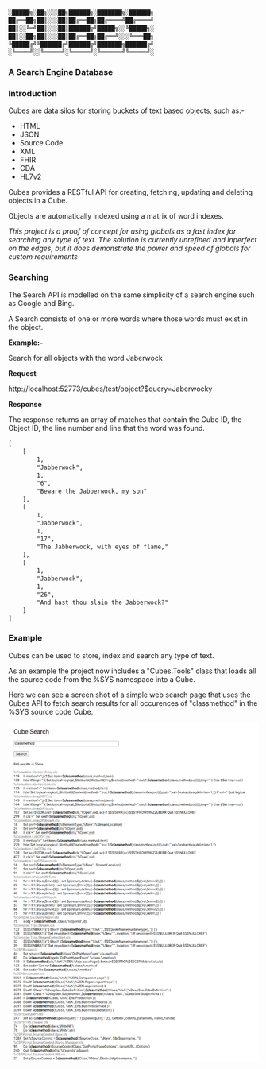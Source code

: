 ```
░█████╗░██╗░░░██╗██████╗░███████╗░██████╗
██╔══██╗██║░░░██║██╔══██╗██╔════╝██╔════╝
██║░░╚═╝██║░░░██║██████╦╝█████╗░░╚█████╗░
██║░░██╗██║░░░██║██╔══██╗██╔══╝░░░╚═══██╗
╚█████╔╝╚██████╔╝██████╦╝███████╗██████╔╝
░╚════╝░░╚═════╝░╚═════╝░╚══════╝╚═════╝░
```    
### A Search Engine Database

### Introduction

Cubes are data silos for storing buckets of text based objects, such as:-

* HTML
* JSON
* Source Code
* XML
* FHIR
* CDA
* HL7v2

Cubes provides a RESTful API for creating, fetching, updating and deleting objects in a Cube.

Objects are automatically indexed using a matrix of word indexes.

*This project is a proof of concept for using globals as a fast index for searching any type of text. The solution is currently unrefined and inperfect on the edges, but it does demonstrate the power and speed of globals for custom requirements*

### Searching

The Search API is modelled on the same simplicity of a search engine such as Google and Bing.

A Search consists of one or more words where those words must exist in the object.

**Example:-**

Search for all objects with the word Jaberwock

**Request**

http://localhost:52773/cubes/test/object?$query=Jaberwocky

**Response**

The response returns an array of matches that contain the Cube ID, the Object ID, the line number and line that the word was found.

```
[
    [
        1,
        "Jabberwock",
        1,
        "6",
        "Beware the Jabberwock, my son"
    ],
    [
        1,
        "Jabberwock",
        1,
        "17",
        "The Jabberwock, with eyes of flame,"
    ],
    [
        1,
        "Jabberwock",
        1,
        "26",
        "And hast thou slain the Jabberwock?"
    ]
]
```

### Example

Cubes can be used to store, index and search any type of text.

As an example the project now includes a "Cubes.Tools" class that loads all the source code from the %SYS namespace into a Cube.

Here we can see a screen shot of a simple web search page that uses the Cubes API to fetch search results for all occurences of "classmethod" in the %SYS source code Cube.

![Web Search Screenshot](/screen-shot.png)
